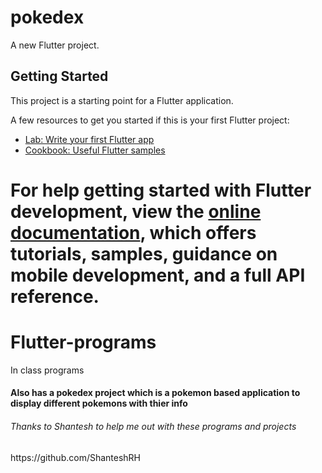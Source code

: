 # pokedex

A new Flutter project.

## Getting Started

This project is a starting point for a Flutter application.

A few resources to get you started if this is your first Flutter project:

- [Lab: Write your first Flutter app](https://docs.flutter.dev/get-started/codelab)
- [Cookbook: Useful Flutter samples](https://docs.flutter.dev/cookbook)

For help getting started with Flutter development, view the
[online documentation](https://docs.flutter.dev/), which offers tutorials,
samples, guidance on mobile development, and a full API reference.
=======
# Flutter-programs
In class programs
<h4>Also has a pokedex project which is a pokemon based application to display different pokemons with thier info</h4>
<h6>Thanks to Shantesh to help me out with these programs and projects</h6>
<a>https://github.com/ShanteshRH</a>

